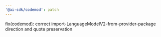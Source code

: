 ```yaml
---
'@ai-sdk/codemod': patch
---
```


fix(codemod): correct import-LanguageModelV2-from-provider-package direction and quote preservation
